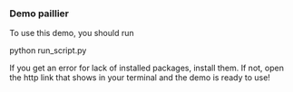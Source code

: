### Demo paillier

To use this demo, you should run

python run_script.py

If you get an error for lack of installed packages, install them. If not, open the http link that shows in your terminal and the demo is ready to use!
